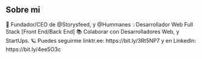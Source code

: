 <h2> Sobre mi </h2>
🙌 Fundador/CEO de @Storysfeed, y @Hummanes 💡Desarrollador Web Full Stack [Front End/Back End] 📚 Colaborar con Desarrolladores Web, y StartUps. 🪐 Puedes seguirme linktr.ee: https://bit.ly/3Rt5NP7 y en Linkedln: https://bit.ly/4ee5O3c
